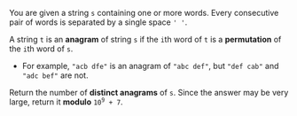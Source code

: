 You are given a string `s` containing one or more words. Every consecutive pair of words is separated by a single space `' '`.

A string `t` is an **anagram** of string `s` if the `i`th word of `t` is a **permutation** of the `i`th word of `s`.

- For example, `"acb dfe"` is an anagram of `"abc def"`, but `"def cab"` and `"adc bef"` are not.

Return the number of **distinct anagrams** of `s`. Since the answer may be very large, return it **modulo** <code>10<sup>9</sup> + 7</code>.